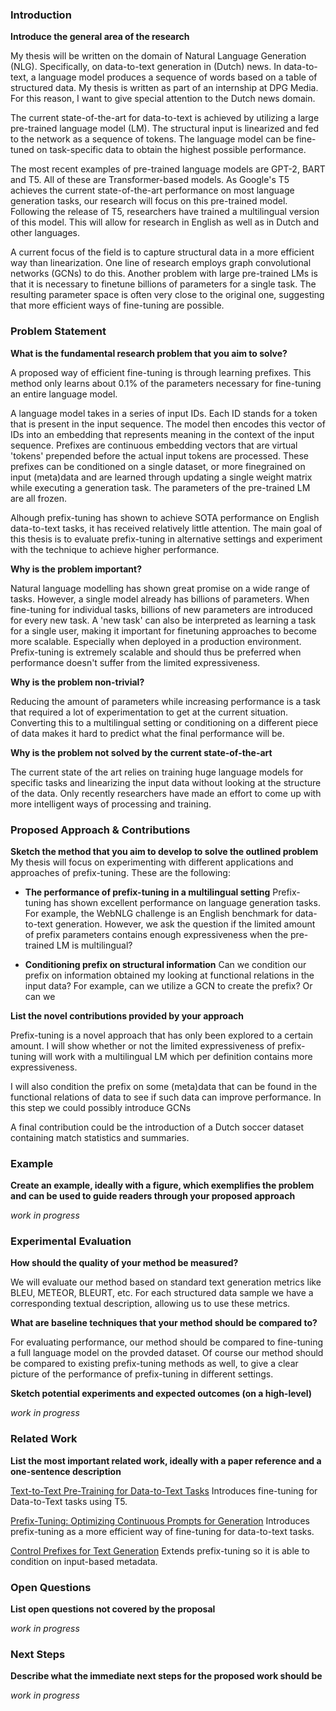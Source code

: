 ### Introduction

**Introduce the general area of the research**

My thesis will be written on the domain of Natural Language Generation (NLG). Specifically, on data-to-text generation in (Dutch) news. In data-to-text, a language model produces a sequence of words based on a table of structured data. My thesis is written as part of an internship at DPG Media. For this reason, I want to give special attention to the Dutch news domain.

The current state-of-the-art for data-to-text is achieved by utilizing a large pre-trained language model (LM). The structural input is linearized and fed to the network as a sequence of tokens. The language model can be fine-tuned on task-specific data to obtain the highest possible performance.

The most recent examples of pre-trained language models are GPT-2, BART and T5. All of these are Transformer-based models. As Google's T5 achieves the current state-of-the-art performance on most language generation tasks, our research will focus on this pre-trained model. Following the release of T5, researchers have trained a multilingual version of this model. This will allow for research in English as well as in Dutch and other languages.

A current focus of the field is to capture structural data in a more efficient way than linearization. One line of research employs graph convolutional networks (GCNs) to do this. Another problem with large pre-trained LMs is that it is necessary to finetune billions of parameters for a single task. The resulting parameter space is often very close to the original one, suggesting that more efficient ways of fine-tuning are possible.

### Problem Statement

**What is the fundamental research problem that you aim to solve?**
 
A proposed way of efficient fine-tuning is through learning prefixes. This method only learns about 0.1% of the parameters necessary for fine-tuning an entire language model. 

A language model takes in a series of input IDs. Each ID stands for a token that is present in the input sequence. The model then encodes this vector of IDs into an embedding that represents meaning in the context of the input sequence. Prefixes are continuous embedding vectors that are virtual 'tokens' prepended before the actual input tokens are processed. These prefixes can be conditioned on a single dataset, or more finegrained on input (meta)data and are learned through updating a single weight matrix while executing a generation task. The parameters of the pre-trained LM are all frozen.

Alhough prefix-tuning has shown to achieve SOTA performance on English data-to-text tasks, it has received relatively little attention. The main goal of this thesis is to evaluate prefix-tuning in alternative settings and experiment with the technique to achieve higher performance.

**Why is the problem important?**

Natural language modelling has shown great promise on a wide range of tasks. However, a single model already has billions of parameters. When fine-tuning for individual tasks, billions of new parameters are introduced for every new task. A 'new task' can also be interpreted as learning a task for a single user, making it important for finetuning approaches to become more scalable. Especially when deployed in a production environment. Prefix-tuning is extremely scalable and should thus be preferred when performance doesn't suffer from the limited expressiveness.

**Why is the problem non-trivial?**

Reducing the amount of parameters while increasing performance is a task that required a lot of experimentation to get at the current situation. Converting this to a multilingual setting or conditioning on a different piece of data makes it hard to predict what the final performance will be.

**Why is the problem not solved by the current state-of-the-art**

The current state of the art relies on training huge language models for specific tasks and linearizing the input data without looking at the structure of the data. Only recently researchers have made an effort to come up with more intelligent ways of processing and training.

### Proposed Approach & Contributions

**Sketch the method that you aim to develop to solve the outlined problem**
My thesis will focus on experimenting with different applications and approaches of prefix-tuning. These are the following:

- **The performance of prefix-tuning in a multilingual setting**
   Prefix-tuning has shown excellent performance on language generation tasks. For example, the WebNLG challenge is an English benchmark for data-to-text generation. However, we ask the question if the limited amount of prefix parameters contains enough expressiveness when the pre-trained LM is multilingual?

- **Conditioning prefix on structural information**
   Can we condition our prefix on information obtained my looking at functional relations in the input data? For example, can we utilize a GCN to create the prefix? Or can we 

**List the novel contributions provided by your approach**

Prefix-tuning is a novel approach that has only been explored to a certain amount. I will show whether or not the limited expressiveness of prefix-tuning will work with a multilingual LM which per definition contains more expressiveness. 

I will also condition the prefix on some (meta)data that can be found in the functional relations of data to see if such data can improve performance. In this step we could possibly introduce GCNs 

A final contribution could be the introduction of a Dutch soccer dataset containing match statistics and summaries.

### Example

**Create an example, ideally with a figure, which exemplifies the problem and can be used to guide readers through your proposed approach**
 
*work in progress*

### Experimental Evaluation

**How should the quality of your method be measured?**

We will evaluate our method based on standard text generation metrics like BLEU, METEOR, BLEURT, etc. For each structured data sample we have a corresponding textual description, allowing us to use these metrics.

**What are baseline techniques that your method should be compared to?**

For evaluating performance, our method should be compared to fine-tuning a full language model on the provded dataset. Of course our method should be compared to existing prefix-tuning methods as well, to give a clear picture of the performance of prefix-tuning in different settings.

**Sketch potential experiments and expected outcomes (on a high-level)**

*work in progress*

### Related Work

**List the most important related work, ideally with a paper reference and a one-sentence description**

[Text-to-Text Pre-Training for Data-to-Text Tasks](https://aclanthology.org/2020.inlg-1.14.pdf)
Introduces fine-tuning for Data-to-Text tasks using T5.

[Prefix-Tuning: Optimizing Continuous Prompts for Generation](https://aclanthology.org/2021.acl-long.353.pdf)
Introduces prefix-tuning as a more efficient way of fine-tuning for data-to-text tasks.

[Control Prefixes for Text Generation](https://arxiv.org/abs/2110.08329)
Extends prefix-tuning so it is able to condition on input-based metadata.

### Open Questions

**List open questions not covered by the proposal**

*work in progress*

### Next Steps

**Describe what the immediate next steps for the proposed work should be**

*work in progress*
